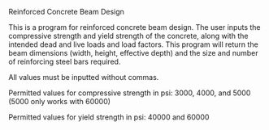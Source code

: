 Reinforced Concrete Beam Design

This is a program for reinforced concrete beam design.
The user inputs the compressive strength and yield strength of the concrete,
along with the intended dead and live loads and load factors.
This program will return the beam dimensions (width, height, effective depth)
and the size and number of reinforcing steel bars required.

All values must be inputted without commas.

Permitted values for compressive strength in psi:
  3000, 4000, and 5000 (5000 only works with 60000)

Permitted values for yield strength in psi:
  40000 and 60000
